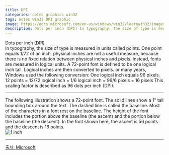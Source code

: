 ```yaml
---
title: DPI
categories: notes graphics win32
tags: notes win32 DPI graphic
image: https://docs.microsoft.com/en-us/windows/win32/learnwin32/images/graphics11.png
description: Dots per inch (DPI) In typography, the size of type is measured in units called points. One point equals 1/72 of an inch. physical inches are not a useful measure, because there is no fixed relation between physical inches and pixels. Ilnstead, fonts are measured in logical units. A 72-point font is defined to be one logical inch tall.
---
```

Dots per inch (DPI)  
In typography, the size of type is measured in units called points. One point equals 1/72 of an inch.
physical inches are not a useful measure, because there is no fixed relation between physical inches and pixels. Instead, fonts are measured in logical units. A 72-point font is defined to be one logical inch tall. Logical inches are then converted to pixels. or many years, Windows used the following conversion: One logical inch equals 96 pixels.
12 points = 12/72 logical inch = 1/6 logical inch = 96/6 pixels = 16 pixels
This scaling factor is described as 96 dots per inch (DPI).  
- - -
The following illustration shows a 72-point font. The solid lines show a 1" tall bounding box around the text. The dashed line is called the baseline. Most of the characters in a font rest on the baseline. The height of the font includes the portion above the baseline (the ascent) and the portion below the baseline (the descent). In the font shown here, the ascent is 56 points and the descent is 16 points.   
<img src="https://docs.microsoft.com/en-us/windows/win32/learnwin32/images/graphics11.png" alt="1 inch" class="mid-img">  
- - -
[출처: Microsoft](https://docs.microsoft.com/en-us/windows/win32/learnwin32/dpi-and-device-independent-pixels)